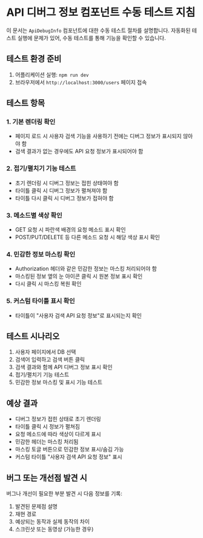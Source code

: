 # API 디버그 정보 컴포넌트 수동 테스트 지침

이 문서는 `ApiDebugInfo` 컴포넌트에 대한 수동 테스트 절차를 설명합니다. 자동화된 테스트 실행에 문제가 있어, 수동 테스트를 통해 기능을 확인할 수 있습니다.

## 테스트 환경 준비

1. 어플리케이션 실행: `npm run dev`
2. 브라우저에서 `http://localhost:3000/users` 페이지 접속

## 테스트 항목

### 1. 기본 렌더링 확인

- 페이지 로드 시 사용자 검색 기능을 사용하기 전에는 디버그 정보가 표시되지 않아야 함
- 검색 결과가 없는 경우에도 API 요청 정보가 표시되어야 함

### 2. 접기/펼치기 기능 테스트

- 초기 렌더링 시 디버그 정보는 접힌 상태여야 함
- 타이틀 클릭 시 디버그 정보가 펼쳐져야 함
- 타이틀 다시 클릭 시 디버그 정보가 접혀야 함

### 3. 메소드별 색상 확인

- GET 요청 시 파란색 배경의 요청 메소드 표시 확인
- POST/PUT/DELETE 등 다른 메소드 요청 시 해당 색상 표시 확인

### 4. 민감한 정보 마스킹 확인

- Authorization 헤더와 같은 민감한 정보는 마스킹 처리되어야 함
- 마스킹된 정보 옆의 눈 아이콘 클릭 시 원본 정보 표시 확인
- 다시 클릭 시 마스킹 복원 확인

### 5. 커스텀 타이틀 표시 확인

- 타이틀이 "사용자 검색 API 요청 정보"로 표시되는지 확인

## 테스트 시나리오

1. 사용자 페이지에서 DB 선택
2. 검색어 입력하고 검색 버튼 클릭
3. 검색 결과와 함께 API 디버그 정보 표시 확인
4. 접기/펼치기 기능 테스트
5. 민감한 정보 마스킹 및 표시 기능 테스트

## 예상 결과

- 디버그 정보가 접힌 상태로 초기 렌더링
- 타이틀 클릭 시 정보가 펼쳐짐
- 요청 메소드에 따라 색상이 다르게 표시
- 민감한 헤더는 마스킹 처리됨
- 마스킹 토글 버튼으로 민감한 정보 표시/숨김 가능
- 커스텀 타이틀 "사용자 검색 API 요청 정보" 표시

## 버그 또는 개선점 발견 시

버그나 개선이 필요한 부분 발견 시 다음 정보를 기록:

1. 발견된 문제점 설명
2. 재현 경로
3. 예상되는 동작과 실제 동작의 차이
4. 스크린샷 또는 동영상 (가능한 경우) 